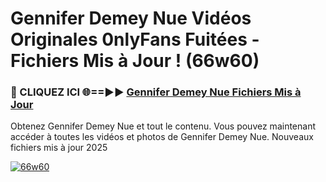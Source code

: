 # Gennifer Demey Nue Vidéos Originales 0nlyFans Fuitées - Fichiers Mis à Jour ! (66w60)

<h3>🔴 CLIQUEZ ICI 🌐==►► <a href="https://tinyurl.com/2pmr4ezf" rel="nofollow">Gennifer Demey Nue Fichiers Mis à Jour</a></h3>

Obtenez Gennifer Demey Nue et tout le contenu. Vous pouvez maintenant accéder à toutes les vidéos et photos de Gennifer Demey Nue. Nouveaux fichiers mis à jour 2025

[![66w60](https://i.imgur.com/6SNvagu.gif)](https://tinyurl.com/2pmr4ezf)
